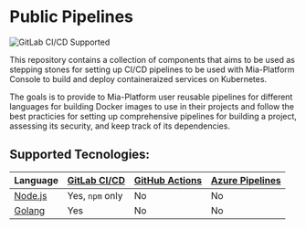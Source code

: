 # Public Pipelines

![GitLab CI/CD Supported](https://img.shields.io/badge/GitLab-CI%2FCD-orange?logo=gitlab)

This repository contains a collection of components that aims to be used as stepping stones for setting up
CI/CD pipelines to be used with Mia-Platform Console to build and deploy containeraized services on Kubernetes.

The goals is to provide to Mia-Platform user reusable pipelines for different languages for building Docker images
to use in their projects and follow the best practicies for setting up comprehensive pipelines for building a project,
assessing its security, and keep track of its dependencies.

## Supported Tecnologies:

| Language  | [GitLab CI/CD] | [GitHub Actions] | [Azure Pipelines] |
| --- | --- | --- | --- |
| [Node.js] | Yes, `npm` only | No | No |
| [Golang] | Yes | No | No |

[GitLab CI/CD]: https://docs.gitlab.com/ee/ci/ (GitLab CI documentation site)
[GitHub Actions]: https://docs.github.com/actions (GitHub Actions documentation site)
[Azure Pipelines]: https://azure.microsoft.com/products/devops/pipelines/ (Azure Piplines documentation site)
[Node.js]: https://nodejs.org (Node.js® is a JavaScript runtime built on Chrome's V8 JavaScript engine.)
[Golang]: https://go.dev (Go is an open source programming language that makes it simple to build secure, scalable systems.)
